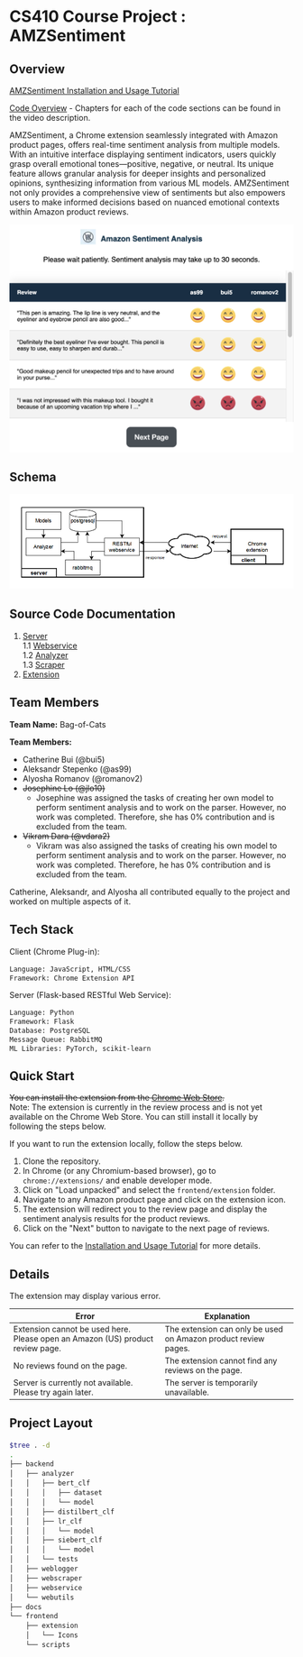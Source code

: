 # CS410 Course Project : AMZSentiment

## Overview

[AMZSentiment Installation and Usage Tutorial](https://www.youtube.com/watch?v=JfcbqbA6XCw)

[Code Overview](https://www.youtube.com/watch?v=QVRPHDk0c8g) - Chapters for each of the code sections can be found in the video description.

AMZSentiment, a Chrome extension seamlessly integrated with Amazon product pages, offers real-time sentiment analysis
from multiple models. With an intuitive interface displaying sentiment indicators, users quickly grasp overall emotional
tones—positive, negative, or neutral. Its unique feature allows granular analysis for deeper insights and personalized
opinions, synthesizing information from various ML models. AMZSentiment not only provides a comprehensive view of
sentiments but also empowers users to make informed decisions based on nuanced emotional contexts within Amazon product
reviews.

![extension example](/docs/imgs/extension.png)

## Schema

![project schema](/docs/imgs/schema.png)

## Source Code Documentation

1. [Server](/backend/README.md) \
   1.1 [Webservice](backend/webservice/README.md) \
   1.2 [Analyzer](backend/analyzer/README.md) \
   1.3 [Scraper](https://github.com/alyosharomanov/amazon-review-api/blob/148d911bb97bca1cda8fb6a44645eab7aad09535/README.md)
2. [Extension](frontend/extension/README.md)

## Team Members

**Team Name:** Bag-of-Cats

**Team Members:**

- Catherine Bui (@bui5)
- Aleksandr Stepenko (@as99)
- Alyosha Romanov (@romanov2)
- ~~Josephine Lo (@jlo10)~~
    * Josephine was assigned the tasks of creating her own model to perform sentiment analysis and to work on the
      parser. However, no work was completed. Therefore, she has 0% contribution and is excluded from the team.
- ~~Vikram Dara (@vdara2)~~
    * Vikram was also assigned the tasks of creating his own model to perform sentiment analysis and to work on the
      parser. However, no work was completed. Therefore, he has 0% contribution and is excluded from the team.

Catherine, Aleksandr, and Alyosha all contributed equally to the project and worked on multiple aspects of it.

## Tech Stack

Client (Chrome Plug-in):

    Language: JavaScript, HTML/CSS
    Framework: Chrome Extension API

Server (Flask-based RESTful Web Service):

	Language: Python
    Framework: Flask
    Database: PostgreSQL
    Message Queue: RabbitMQ
    ML Libraries: PyTorch, scikit-learn

## Quick Start

~~You can install the extension from the [Chrome Web Store](https://chromewebstore.google.com/).~~ \
Note: The extension is currently in the review process and is not yet available on the Chrome Web Store. You can still
install it locally by following the steps below.

If you want to run the extension locally, follow the steps below.

1. Clone the repository.
2. In Chrome (or any Chromium-based browser), go to `chrome://extensions/` and enable developer mode.
3. Click on "Load unpacked" and select the `frontend/extension` folder.
4. Navigate to any Amazon product page and click on the extension icon.
5. The extension will redirect you to the review page and display the sentiment analysis results for the product
   reviews.
6. Click on the "Next" button to navigate to the next page of reviews.

You can refer to the [Installation and Usage Tutorial](https://www.youtube.com/watch?v=JfcbqbA6XCw) for more details.

## Details

The extension may display various error.

| Error                                                                          | Explanation                                                    |
|--------------------------------------------------------------------------------|----------------------------------------------------------------|
| Extension cannot be used here. Please open an Amazon (US) product review page. | The extension can only be used on Amazon product review pages. |
| No reviews found on the page.                                                  | The extension cannot find any reviews on the page.             |
| Server is currently not available. Please try again later.                     | The server is temporarily unavailable.                         |

## Project Layout

```bash
$tree . -d                                                           
.
├── backend
│   ├── analyzer
│   │   ├── bert_clf
│   │   │   ├── dataset
│   │   │   └── model
│   │   ├── distilbert_clf
│   │   ├── lr_clf
│   │   │   └── model
│   │   ├── siebert_clf
│   │   │   └── model
│   │   └── tests
│   ├── weblogger
│   ├── webscraper
│   ├── webservice
│   └── webutils
├── docs
└── frontend
    ├── extension
    │   └── Icons
    └── scripts
```

